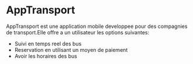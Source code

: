 # AppTransport
AppTransport est une application mobile developpee pour des compagnies de transport.Elle offre a un utilisateur les options suivantes:

- Suivi en temps reel des bus
- Reservation en utilisant un moyen de paiement
- Avoir les horaires des bus
